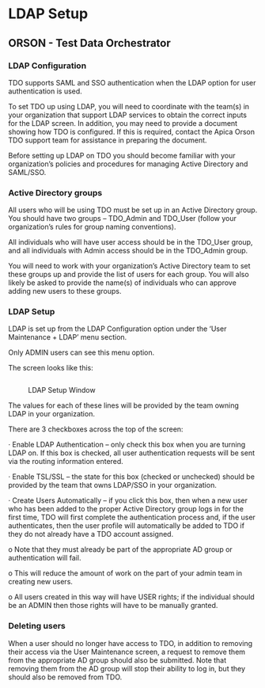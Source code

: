 # LDAP Setup

## ORSON - Test Data Orchestrator

### LDAP Configuration

TDO supports SAML and SSO authentication when the LDAP option for user authentication is used.

&#x20;

To set TDO up using LDAP, you will need to coordinate with the team(s) in your organization that support LDAP services to obtain the correct inputs for the LDAP screen.  In addition, you may need to provide a document showing how TDO is configured.  If this is required, contact the Apica Orson TDO support team for assistance in preparing the document.

&#x20;

Before setting up LDAP on TDO you should become familiar with your organization’s policies and procedures for managing Active Directory and SAML/SSO.

### &#x20;Active Directory groups

All users who will be using TDO must be set up in an Active Directory group. You should have two groups – TDO\_Admin and TDO\_User (follow your organization’s rules for group naming conventions).

&#x20;

All individuals who will have user access should be in the TDO\_User group, and all individuals with Admin access should be in the TDO\_Admin group.

&#x20;

You will need to work with your organization’s Active Directory team to set these groups up and provide the list of users for each group.  You will also likely be asked to provide the name(s) of individuals who can approve adding new users to these groups.

&#x20;&#x20;

### LDAP Setup

LDAP is set up from the LDAP Configuration option under the ‘User Maintenance + LDAP’ menu section.&#x20;

&#x20;

Only ADMIN users can see this menu option.

&#x20;

The screen looks like this:

&#x20;

<figure><img src="../../../.gitbook/assets/image (10) (2).png" alt=""><figcaption><p>LDAP Setup Window</p></figcaption></figure>

&#x20;

The values for each of these lines will be provided by the team owning LDAP in your organization.&#x20;

&#x20;

There are 3 checkboxes across the top of the screen:

·       Enable LDAP Authentication – only check this box when you are turning LDAP on.  If this box is checked, all user authentication requests will be sent via the routing information entered.&#x20;

·       Enable TSL/SSL – the state for this box (checked or unchecked) should be provided by the team that owns LDAP/SSO in your organization.

·       Create Users Automatically – if you click this box, then when a new user who has been added to the proper Active Directory group logs in for the first time, TDO will first complete the authentication process and, if the user authenticates, then the user profile will automatically be added to TDO if they do not already have a TDO account assigned.

o   Note that they must already be part of the appropriate AD group or authentication will fail.

o   This will reduce the amount of work on the part of your admin team in creating new users.

o   All users created in this way will have USER rights; if the individual should be an ADMIN then those rights will have to be manually granted.

&#x20;

### Deleting users

When a user should no longer have access to TDO, in addition to removing their access via the User Maintenance screen, a request to remove them from the appropriate AD group should also be submitted.  Note that removing them from the AD group will stop their ability to log in, but they should also be removed from TDO.
